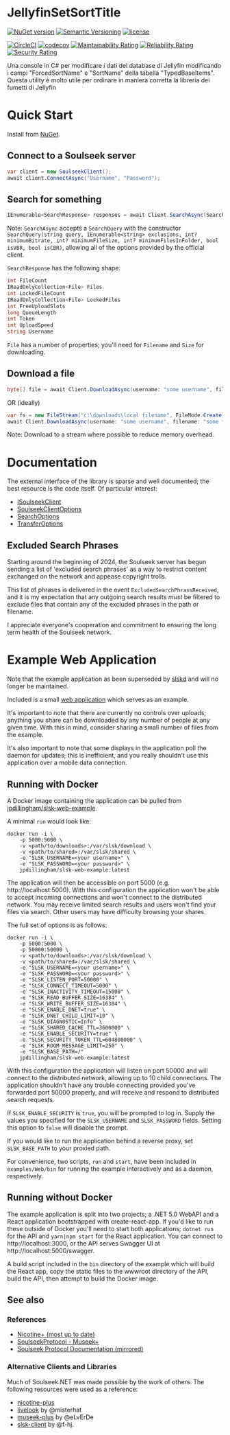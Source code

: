 # JellyfinSetSortTitle
[![NuGet version](https://img.shields.io/nuget/v/Soulseek.svg)](https://www.nuget.org/packages/Soulseek/)
[![Semantic Versioning](https://img.shields.io/badge/semver-2.0.0-3D9FE0.svg)](https://semver.org/)
[![license](https://img.shields.io/github/license/jpdillingham/Soulseek.NET.svg)](https://github.com/jpdillingham/Soulseek.NET/blob/master/LICENSE)

[![CircleCI](https://circleci.com/gh/jpdillingham/Soulseek.NET/tree/master.svg?style=shield)](https://circleci.com/gh/jpdillingham/Soulseek.NET/tree/master)
[![codecov](https://codecov.io/gh/jpdillingham/Soulseek.NET/branch/master/graph/badge.svg)](https://codecov.io/gh/jpdillingham/Soulseek.NET)
[![Maintainability Rating](https://sonarcloud.io/api/project_badges/measure?project=jpdillingham_Soulseek.NET&metric=sqale_rating)](https://sonarcloud.io/dashboard?id=jpdillingham_Soulseek.NET)
[![Reliability Rating](https://sonarcloud.io/api/project_badges/measure?project=jpdillingham_Soulseek.NET&metric=reliability_rating)](https://sonarcloud.io/dashboard?id=jpdillingham_Soulseek.NET)
[![Security Rating](https://sonarcloud.io/api/project_badges/measure?project=jpdillingham_Soulseek.NET&metric=security_rating)](https://sonarcloud.io/dashboard?id=jpdillingham_Soulseek.NET)

Una console in C# per modificare i dati del database di Jellyfin modificando i campi "ForcedSortName" e "SortName" della tabella "TypedBaseItems".
Questa utility è molto utile per ordinare in maniera corretta la libreria dei fumetti di Jellyfin

# Quick Start

Install from [NuGet](https://www.nuget.org/packages/Soulseek/).

## Connect to a Soulseek server

```c#
var client = new SoulseekClient();
await client.ConnectAsync("Username", "Password");
```

## Search for something

```c#
IEnumerable<SearchResponse> responses = await Client.SearchAsync(SearchQuery.FromText("some search"));
```

Note: `SearchAsync` accepts a `SearchQuery` with the constructor `SearchQuery(string query, IEnumerable<string> exclusions, int? minimumBitrate, int? minimumFileSize, int? minimumFilesInFolder, bool isVBR, bool isCBR)`, allowing all of the options provided by the official client.

`SearchResponse` has the following shape:

```c#
int FileCount
IReadOnlyCollection<File> Files
int LockedFileCount
IReadOnlyCollection<File> LockedFiles
int FreeUploadSlots
long QueueLength
int Token
int UploadSpeed
string Username
```

`File` has a number of properties; you'll need for `Filename` and `Size` for downloading.

## Download a file

```c#
byte[] file = await Client.DownloadAsync(username: "some username", filename: "some fully qualified filename", size: 42);
```

OR (ideally)

```c#
var fs = new FileStream("c:\downloads\local filename", FileMode.Create);
await Client.DownloadAsync(username: "some username", filename: "some fully qualified filename", outputStream: fs, size: 42);
```

Note: Download to a stream where possible to reduce memory overhead.

# Documentation

The external interface of the library is sparse and well documented; the best resource is the code itself.  Of particular interest:

* [ISoulseekClient](https://github.com/jpdillingham/Soulseek.NET/blob/master/src/ISoulseekClient.cs)
* [SoulseekClientOptions](https://github.com/jpdillingham/Soulseek.NET/blob/master/src/Options/SoulseekClientOptions.cs)
* [SearchOptions](https://github.com/jpdillingham/Soulseek.NET/blob/master/src/Options/SearchOptions.cs)
* [TransferOptions](https://github.com/jpdillingham/Soulseek.NET/blob/master/src/Options/TransferOptions.cs)

## Excluded Search Phrases

Starting around the beginning of 2024, the Soulseek server has begun sending a list of 'excluded search phrases' as a way to restrict content exchanged on the network and appease copyright trolls.

This list of phrases is delivered in the event `ExcludedSearchPhrassReceived`, and it is my expectation that any outgoing search results _must_ be filtered to exclude files that contain any of the excluded phrases in the path or filename.

I appreciate everyone's cooperation and commitment to ensuring the long term health of the Soulseek network.

# Example Web Application

Note that the example application as been superseded by [slskd](https://github.com/slskd/slskd) and will no longer be maintained.

Included is a small [web application](https://github.com/jpdillingham/Soulseek.NET/tree/master/examples/Web) which serves as an example.

It's important to note that there are currently no controls over uploads; anything you share can be downloaded by any number of people at any given time.  With this in mind, consider sharing a small number of files from the example.

It's also important to note that some displays in the application poll the daemon for updates; this is inefficient, and you really shouldn't use this application over a mobile data connection.

## Running with Docker

A Docker image containing the application can be pulled from [jpdillingham/slsk-web-example](https://hub.docker.com/r/jpdillingham/slsk-web-example).

A minimal `run` would look like:

```
docker run -i \
    -p 5000:5000 \
    -v <path/to/downloads>:/var/slsk/download \
    -v <path/to/shared>:/var/slsk/shared \
    -e "SLSK_USERNAME=<your username>" \
    -e "SLSK_PASSWORD=<your password>" \
    jpdillingham/slsk-web-example:latest
```

The application will then be accessible on port 5000 (e.g. http://localhost:5000).  With this configuration the application won't be able to accept incoming connections and won't connect to the distributed network.  You may receive limited search results and users won't find your files via search.  Other users may have difficulty browsing your shares.

The full set of options is as follows:

```
docker run -i \
    -p 5000:5000 \
    -p 50000:50000 \
    -v <path/to/downloads>:/var/slsk/download \
    -v <path/to/shared>:/var/slsk/shared \
    -e "SLSK_USERNAME=<your username>" \
    -e "SLSK_PASSWORD=<your password>" \
    -e "SLSK_LISTEN_PORT=50000" \
    -e "SLSK_CONNECT_TIMEOUT=5000" \
    -e "SLSK_INACTIVITY_TIMEOUT=15000" \
    -e "SLSK_READ_BUFFER_SIZE=16384" \
    -e "SLSK_WRITE_BUFFER_SIZE=16384" \
    -e "SLSK_ENABLE_DNET=true" \
    -e "SLSK_DNET_CHILD_LIMIT=10" \
    -e "SLSK_DIAGNOSTIC=Info" \
    -e "SLSK_SHARED_CACHE_TTL=3600000" \
    -e "SLSK_ENABLE_SECURITY=true" \
    -e "SLSK_SECURITY_TOKEN_TTL=604800000" \
    -e "SLSK_ROOM_MESSAGE_LIMIT=250" \
    -e "SLSK_BASE_PATH=/"
    jpdillingham/slsk-web-example:latest
```

With this configuration the application will listen on port 50000 and will connect to the distributed network, allowing up to 10 child connections.  The application shouldn't have any trouble connecting provided you've forwarded port 50000 properly, and will receive and respond to distributed search requests.

If `SLSK_ENABLE_SECURITY` is `true`, you will be prompted to log in.  Supply the values you specified for the `SLSK_USERNAME` and `SLSK_PASSWORD` fields.  Setting this option to `false` will disable the prompt.

If you would like to run the application behind a reverse proxy, set `SLSK_BASE_PATH` to your proxied path.

For convenience, two scripts, `run` and `start`, have been included in `examples/Web/bin` for running the example interactively and as a daemon, respectively.

## Running without Docker

The example application is split into two projects; a .NET 5.0 WebAPI and a React application bootstrapped with create-react-app.  If you'd like to run these outside of Docker you'll need to start both applications; `dotnet run` for the API and `yarn|npm start` for the React application.  You can connect to http://localhost:3000, or the API serves Swagger UI at http://localhost:5000/swagger.

A build script included in the `bin` directory of the example which will build the React app, copy the static files to the wwwroot directory of the API, build the API, then attempt to build the Docker image.

## See also

### References

* [Nicotine+ (most up to date)](https://github.com/nicotine-plus/nicotine-plus/blob/master/doc/SLSKPROTOCOL.md)
* [SoulseekProtocol - Museek+](https://www.museek-plus.org/wiki/SoulseekProtocol)
* [Soulseek Protocol Documentation (mirrored)](https://htmlpreview.github.io/?https://github.com/jpdillingham/Soulseek.NET/blob/master/docs/Soulseek%20Protocol%20Documentation.html)

### Alternative Clients and Libraries

Much of Soulseek.NET was made possible by the work of others. The following resources were used as a reference:

* [nicotine-plus](https://github.com/Nicotine-Plus/nicotine-plus)
* [livelook](https://github.com/misterhat/livelook) by @misterhat
* [museek-plus](https://github.com/eLvErDe/museek-plus) by @eLvErDe
* [slsk-client](https://github.com/f-hj/slsk-client) by @f-hj.
